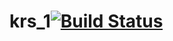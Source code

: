 # krs_1[![Build Status](https://travis-ci.org/Olenu/krs_1.svg?branch=master)](https://travis-ci.org/Olenu/krs_1)
